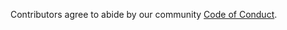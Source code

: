 <!--
SPDX-FileCopyrightText: The Threadbare Authors
SPDX-License-Identifier: MPL-2.0
-->

Contributors agree to abide by our community [Code of Conduct](https://github.com/Endless-Game-Making/.github/blob/main/CODE_OF_CONDUCT.md).
